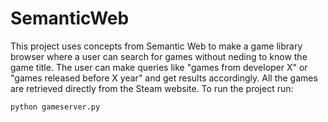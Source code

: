 # SemanticWeb

This project uses concepts from Semantic Web to make a game library browser where a user can search for games without neding to know the game title. The user can make queries like "games from developer X" or "games released before X year" and get results accordingly. All the games are retrieved directly from the Steam website.
To run the project run:
```python
python gameserver.py
```
